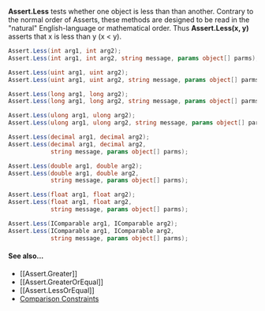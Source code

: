 **Assert.Less** tests whether one object is less than than another.
Contrary to the normal order of Asserts, these methods are designed to be
read in the "natural" English-language or mathematical order. Thus
**Assert.Less(x, y)** asserts that x is less than y (x < y).

```C#
Assert.Less(int arg1, int arg2);
Assert.Less(int arg1, int arg2, string message, params object[] parms);

Assert.Less(uint arg1, uint arg2);
Assert.Less(uint arg1, uint arg2, string message, params object[] parms);

Assert.Less(long arg1, long arg2);
Assert.Less(long arg1, long arg2, string message, params object[] parms);

Assert.Less(ulong arg1, ulong arg2);
Assert.Less(ulong arg1, ulong arg2, string message, params object[] parms);

Assert.Less(decimal arg1, decimal arg2);
Assert.Less(decimal arg1, decimal arg2,
            string message, params object[] parms);

Assert.Less(double arg1, double arg2);
Assert.Less(double arg1, double arg2,
            string message, params object[] parms);

Assert.Less(float arg1, float arg2);
Assert.Less(float arg1, float arg2,
            string message, params object[] parms);

Assert.Less(IComparable arg1, IComparable arg2);
Assert.Less(IComparable arg1, IComparable arg2,
            string message, params object[] parms);
```
#### See also...
 * [[Assert.Greater]]
 * [[Assert.GreaterOrEqual]]
 * [[Assert.LessOrEqual]]
 * [Comparison Constraints](constraints#comparison-constraints)
